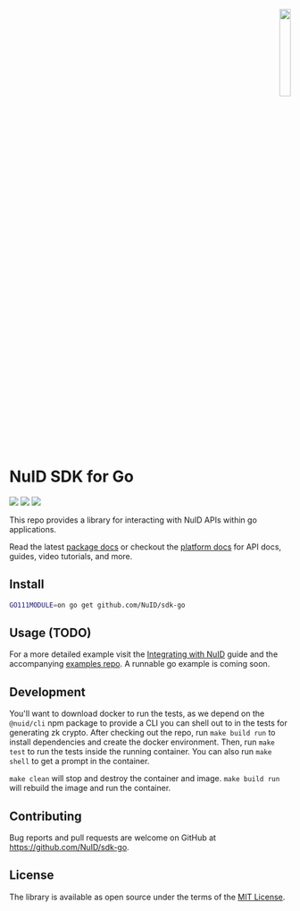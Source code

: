 <p align="right"><a href="https://nuid.io"><img src="https://nuid.io/svg/logo.svg" width="20%"></a></p>

# NuID SDK for Go

[![](https://img.shields.io/github/go-mod/go-version/NuID/sdk-go/main?color=red&label=go.mod&logo=go&logoColor=white&style=for-the-badge)](https://github.com/NuID/sdk-go)
[![](https://img.shields.io/badge/docs-v0.1.2-blue?style=for-the-badge&logo=read-the-docs)](https://pkg.go.dev/github.com/NuID/sdk-go)
[![](https://img.shields.io/badge/docs-platform-purple?style=for-the-badge&logo=read-the-docs)](https://portal.nuid.io/docs)

This repo provides a library for interacting with NuID APIs within go
applications.

Read the latest [package
docs](https://rubydoc.info/gems/nuid-sdk/) or
checkout the [platform docs](https://portal.nuid.io/docs) for API docs, guides,
video tutorials, and more.

## Install

```sh
GO111MODULE=on go get github.com/NuID/sdk-go
```

## Usage (TODO)

For a more detailed example visit the [Integrating with
NuID](https://portal.nuid.io/docs/guides/integrating-with-nuid) guide and the
accompanying [examples repo](https://github.com/NuID/examples).
A runnable go example is coming soon.

## Development

You'll want to download docker to run the tests, as we depend on the
`@nuid/cli` npm package to provide a CLI you can shell out to
in the tests for generating zk crypto. After checking out the repo, run
`make build run` to install dependencies and create the docker environment.
Then, run `make test` to run the tests inside the running container. You can
also run `make shell` to get a prompt in the container.

`make clean` will stop and destroy the container and image. `make build run`
will rebuild the image and run the container.

## Contributing

Bug reports and pull requests are welcome on GitHub at https://github.com/NuID/sdk-go.

## License

The library is available as open source under the terms of the [MIT License](https://opensource.org/licenses/MIT).
